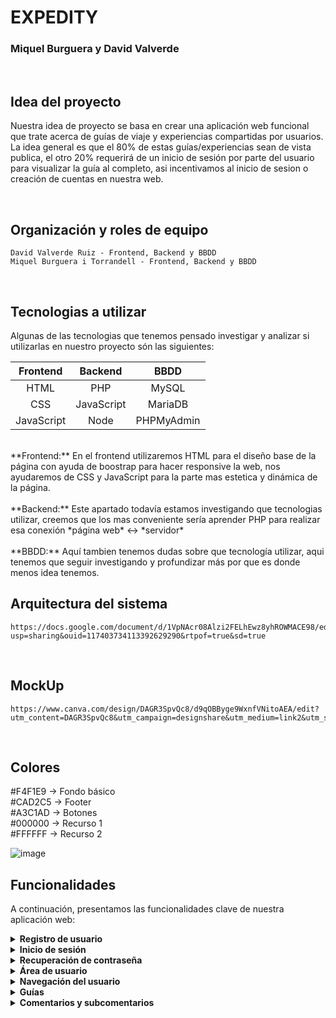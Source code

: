 # EXPEDITY
### Miquel Burguera y David Valverde

<br />

## Idea del proyecto
Nuestra idea de proyecto se basa en crear una aplicación web funcional que trate acerca de guías de viaje y experiencias compartidas por usuarios. La idea general es que el 80% de estas guías/experiencias sean de vista publica, el otro 20% requerirá de un inicio de sesión por parte del usuario para visualizar la guía al completo, asi incentivamos al inicio de sesion o creación de cuentas en nuestra web.

<br />

## Organización y roles de equipo
```
David Valverde Ruiz - Frontend, Backend y BBDD
Miquel Burguera i Torrandell - Frontend, Backend y BBDD
```

<br />

## Tecnologias a utilizar
Algunas de las tecnologias que tenemos pensado investigar y analizar si utilizarlas en nuestro proyecto són las siguientes:

| **Frontend**     | **Backend**      | **BBDD**    |
|     :---:        |     :---:        |     :---:   |
| HTML             | PHP              | MySQL       |
| CSS              | JavaScript       | MariaDB     | 
| JavaScript       | Node             | PHPMyAdmin  |
<br />
**Frontend:** En el frontend utilizaremos HTML para el diseño base de la página con ayuda de boostrap para hacer responsive la web, nos ayudaremos de CSS y JavaScript para la parte mas estetica y dinámica de la página.
<br />
<br />
**Backend:** Este apartado todavía estamos investigando que tecnologias utilizar, creemos que los mas conveniente sería aprender PHP para realizar esa conexión *página web* <-> *servidor*
<br />
<br />
**BBDD:** Aquí tambien tenemos dudas sobre que tecnología utilizar, aqui tenemos que seguir investigando y profundizar más por que es donde menos idea tenemos. 

<br />

## Arquitectura del sistema
```
https://docs.google.com/document/d/1VpNAcr08Alzi2FELhEwz8yhROWMACE98/edit?usp=sharing&ouid=117403734113392629290&rtpof=true&sd=true
```
<br />

## MockUp
```
https://www.canva.com/design/DAGR3SpvQc8/d9qOBByge9WxnfVNitoAEA/edit?utm_content=DAGR3SpvQc8&utm_campaign=designshare&utm_medium=link2&utm_source=sharebutton
```
<br />

## Colores

#F4F1E9 → Fondo básico <br />
#CAD2C5 → Footer <br />
#A3C1AD → Botones <br />
#000000 → Recurso 1 <br />
#FFFFFF → Recurso 2 <br />

![image](https://github.com/user-attachments/assets/0c8d9ec7-ed99-4317-a108-b0c6df380bf7)

## Funcionalidades
A continuación, presentamos las funcionalidades clave de nuestra aplicación web:

<details>
  <summary><strong>Registro de usuario</strong></summary>
  <p>Esta funcionalidad va a permitir a los usuarios registrarse con su correo electrónico y crear una cuenta personal para poder acceder a todo el contenido de nuestra aplicación.</p>
</details>

<details>
  <summary><strong>Inicio de sesión</strong></summary>
  <p>Los usuarios registrados podrán iniciar sesión para acceder a todas las funcionalidades y contenido de la aplicación.</p>
</details>

<details>
  <summary><strong>Recuperación de contraseña</strong></summary>
  <p>En caso de que un usuario olvide su contraseña, podrá utilizar esta funcionalidad para recibir un enlace de recuperación por correo electrónico y restablecerla.</p>
</details>

<details>
  <summary><strong>Área de usuario</strong></summary>
  <p>El usuario podrá actualizar sus datos personales o cerrar sesión</p>
</details>

<details>
  <summary><strong>Navegación del usuario</strong></summary>
  <p>El usuario puede navegar a través de la navbar o barra de navegación para acceder a todas las funcionalidades de la web con bootstrap.</p>
</details>

<details>
  <summary><strong>Guías</strong></summary>
  <p>El usuario tendrá acceso a las guías de viajes con toda la información de estas recuperada de la base de datos.</p>
</details>

<details>
  <summary><strong>Comentarios y subcomentarios</strong></summary>
  <p>Los usuarios registrados pueden dejar comentarios en las guías y responder a los comentarios de otros usuarios, creando un espacio interactivo de intercambio de ideas.</p>
</details>
